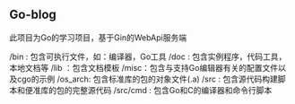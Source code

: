 ## Go-blog

此项目为Go的学习项目，基于Gin的WebApi服务端

/bin : 包含可执行文件，如：编译器，Go工具
/doc : 包含实例程序，代码工具，本地文档等
/lib ：包含文档模板
/misc：包含与支持Go编辑器有关的配置文件以及cgo的示例
/os_arch: 包含标准库的包的对象文件(.a)
/src : 包含源代码构建脚本和便准库的包的完整源代码
/src/cmd : 包含Go和C的编译器和命令行脚本